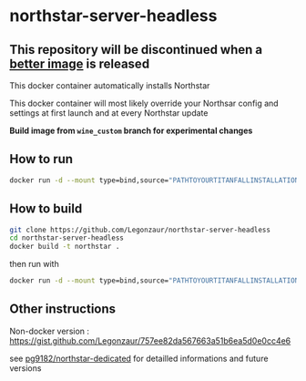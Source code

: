 # northstar-server-headless

## This repository will be discontinued when a [better image](https://github.com/pg9182/northstar-dedicated) is released

This docker container automatically installs Northstar

This docker container will most likely override your Northsar config and settings at first launch and at every Northstar update

**Build image from `wine_custom` branch for experimental changes**

## How to run

```bash
docker run -d --mount type=bind,source="PATHTOYOURTITANFALLINSTALLATION",target="/Titanfall2" legonzaur/northstar-server-headless:latest
```

## How to build

```bash
git clone https://github.com/Legonzaur/northstar-server-headless
cd northstar-server-headless
docker build -t northstar .
```
then run with 

```bash
docker run -d --mount type=bind,source="PATHTOYOURTITANFALLINSTALLATION",target="/Titanfall2" northstar
```

## Other instructions

Non-docker version : https://gist.github.com/Legonzaur/757ee82da567663a51b6ea5d0e0cc4e6

see [pg9182/northstar-dedicated](https://github.com/pg9182/northstar-dedicated) for detailled informations and future versions
